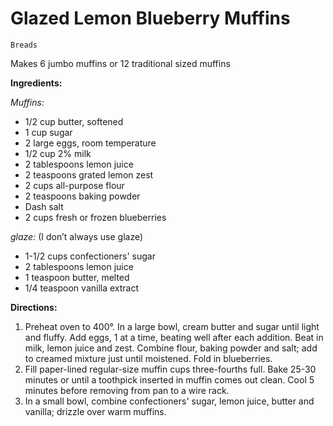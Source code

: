 # Glazed Lemon Blueberry Muffins

`Breads`

Makes 6 jumbo muffins or 12 traditional sized muffins

**Ingredients:**

_Muffins:_

- 1/2 cup butter, softened
- 1 cup sugar
- 2 large eggs, room temperature
- 1/2 cup 2% milk
- 2 tablespoons lemon juice
- 2 teaspoons grated lemon zest
- 2 cups all-purpose flour
- 2 teaspoons baking powder
- Dash salt
- 2 cups fresh or frozen blueberries

_glaze:_ (I don’t always use glaze)

- 1-1/2 cups confectioners' sugar
- 2 tablespoons lemon juice
- 1 teaspoon butter, melted
- 1/4 teaspoon vanilla extract

**Directions:**

1. Preheat oven to 400°. In a large bowl, cream butter and sugar until light and fluffy. Add eggs, 1 at a time, beating well after each addition. Beat in milk, lemon juice and zest. Combine flour, baking powder and salt; add to creamed mixture just until moistened. Fold in blueberries.
2. Fill paper-lined regular-size muffin cups three-fourths full. Bake 25-30 minutes or until a toothpick inserted in muffin comes out clean. Cool 5 minutes before removing from pan to a wire rack.
3. In a small bowl, combine confectioners' sugar, lemon juice, butter and vanilla; drizzle over warm muffins.
